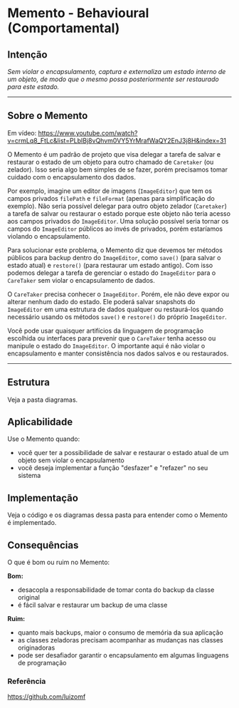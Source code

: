 # Memento - Behavioural (Comportamental)

## Intenção

*Sem violar o encapsulamento, captura e externaliza um estado interno de um objeto, de modo que o mesmo possa posteriormente ser restaurado para este estado.*

---

## Sobre o Memento

Em vídeo: https://www.youtube.com/watch?v=crmLq8_FtLc&list=PLbIBj8vQhvm0VY5YrMrafWaQY2EnJ3j8H&index=31

O Memento é um padrão de projeto que visa delegar a tarefa de salvar e restaurar o estado de um objeto para outro chamado de `Caretaker` (ou zelador). Isso seria algo bem simples de se fazer, porém precisamos tomar cuidado com o encapsulamento dos dados.

Por exemplo, imagine um editor de imagens (`ImageEditor`) que tem os campos privados `filePath` e `fileFormat` (apenas para simplificação do exemplo). Não seria possível delegar para outro objeto zelador (`Caretaker`) a tarefa de salvar ou restaurar o estado porque este objeto não teria acesso aos campos privados do `ImageEditor`. Uma solução possível seria tornar os campos do `ImageEditor` públicos ao invés de privados, porém estaríamos violando o encapsulamento.

Para solucionar este problema, o Memento diz que devemos ter métodos públicos para backup dentro do `ImageEditor`, como `save()` (para salvar o estado atual) e `restore()` (para restaurar um estado antigo). Com isso podemos delegar a tarefa de gerenciar o estado do `ImageEditor` para o `CareTaker` sem violar o encapsulamento de dados.

O `CareTaker` precisa conhecer o `ImageEditor`. Porém, ele não deve expor ou alterar nenhum dado do estado. Ele poderá salvar snapshots do `ImageEditor` em uma estrutura de dados qualquer ou restaurá-los quando necessário usando os métodos `save()` e `restore()` do próprio `ImageEditor`.

Você pode usar quaisquer artifícios da linguagem de programação escolhida ou interfaces para prevenir que o `CareTaker` tenha acesso ou manipule o estado do `ImageEditor`. O importante aqui é não violar o encapsulamento e manter consistência nos dados salvos e ou restaurados.

---

## Estrutura

Veja a pasta diagramas.

## Aplicabilidade

Use o Memento quando:

- você quer ter a possibilidade de salvar e restaurar o estado atual de um objeto sem violar o encapsulamento
- você deseja implementar a função "desfazer" e "refazer" no seu sistema


## Implementação

Veja o código e os diagramas dessa pasta para entender como o Memento é implementado.

## Consequências

O que é bom ou ruim no Memento:

**Bom:**
- desacopla a responsabilidade de tomar conta do backup da classe original
- é fácil salvar e restaurar um backup de uma classe

**Ruim:**
- quanto mais backups, maior o consumo de memória da sua aplicação
- as classes zeladoras precisam acompanhar as mudanças nas classes originadoras
- pode ser desafiador garantir o encapsulamento em algumas linguagens de programação

### Referência

https://github.com/luizomf